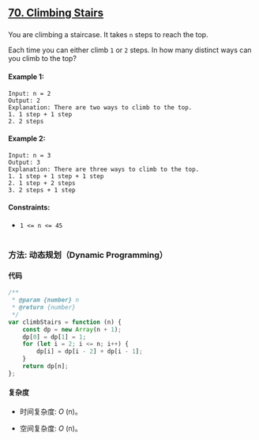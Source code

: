## [70. Climbing Stairs](https://leetcode.com/problems/climbing-stairs/)

###

You are climbing a staircase. It takes `n` steps to reach the top.

Each time you can either climb `1` or `2` steps. In how many distinct ways can you climb to the top?

#### Example 1:

```
Input: n = 2
Output: 2
Explanation: There are two ways to climb to the top.
1. 1 step + 1 step
2. 2 steps
```

#### Example 2:

```
Input: n = 3
Output: 3
Explanation: There are three ways to climb to the top.
1. 1 step + 1 step + 1 step
2. 1 step + 2 steps
3. 2 steps + 1 step
```

#### Constraints:

-   `1 <= n <= 45`

#

### 方法: 动态规划（Dynamic Programming）

#### 代码

```JavaScript []
/**
 * @param {number} n
 * @return {number}
 */
var climbStairs = function (n) {
    const dp = new Array(n + 1);
    dp[0] = dp[1] = 1;
    for (let i = 2; i <= n; i++) {
        dp[i] = dp[i - 2] + dp[i - 1];
    }
    return dp[n];
};
```

#### 复杂度

-   时间复杂度: _O_ (n)。

-   空间复杂度: _O_ (n)。
